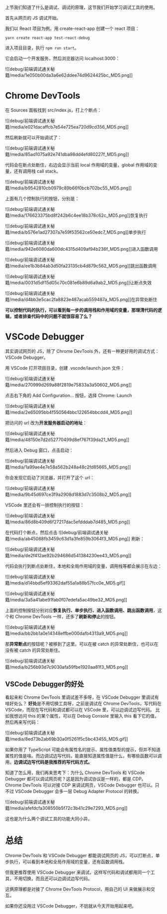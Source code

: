 上节我们知道了什么是调试、调试的原理，这节我们开始学习调试工具的使用。

首先从网页的 JS 调试开始。

我们以 React 项目为例，用 create-react-app 创建一个 react 项目：

```
yarn create react-app test-react-debug
```

进入项目目录，执行 `npm run start`。

它会启动一个开发服务，然后浏览器访问 localhost:3000：

![[debug/前端调试通关秘籍/media/1e050b00da3a6e62ddee74d9624425bc_MD5.png]]

# Chrome DevTools

在 Sources 面板找到 src/index.js，打上个断点：

![[debug/前端调试通关秘籍/media/e021dacaffcb7e54e725ea720d9cd356_MD5.png]]

然后刷新就可以开始调试了：

![[debug/前端调试通关秘籍/media/85ad1075a92e741dba98dd4efd80227f_MD5.png]]

代码会在断点处断住，右边会显示当前 local 作用域的变量，global 作用域的变量，还有调用栈 call stack。


![[debug/前端调试通关秘籍/media/b9542810cb0979c89b66f0bcb702bc55_MD5.png]]

上面有几个控制执行的按钮，分别是：

![[debug/前端调试通关秘籍/media/176623375bd8f242b6c4ee18b378c62c_MD5.png]]恢复执行

![[debug/前端调试通关秘籍/media/b576e1ad27307a7e59f53562ce50edc7_MD5.png]]单步执行

![[debug/前端调试通关秘籍/media/942e6080da600dc4315d409af94b236f_MD5.png]]进入函数调用

![[debug/前端调试通关秘籍/media/ee1b3b84ab3d50fa23135cb4d879c562_MD5.png]]跳出函数调用


![[debug/前端调试通关秘籍/media/0031d5df15d05c70c081e6b89d6a9ab2_MD5.png]]让断点失效

![[debug/前端调试通关秘籍/media/d4bb3e5cac2fa8823e487acab559487a_MD5.png]]在异常处断住

**可以控制代码的执行，可以看到每一步的调用栈和作用域的变量，那理清代码的逻辑，或者排查代码中的问题不就很容易了么？**

# VSCode Debugger

其实调试网页的 JS，除了 Chrome DevTools 外，还有一种更好用的调试方式： VSCode Debugger。

用 VSCode 打开项目目录，创建 .vscode/launch.json 文件：

![[debug/前端调试通关秘籍/media/270999d269a88f2819e75833a3a50602_MD5.png]]

点击右下角的 Add Configuration... 按钮，选择 Chrome: Launch

![[debug/前端调试通关秘籍/media/2e65095bb4f550564bbc122654bbcdd4_MD5.png]]

把访问的 url 改为**开发服务器启动的地址**：

![[debug/前端调试通关秘籍/media/48150e7d2d52770499d8ef767f39da21_MD5.png]]

然后进入 Debug 窗口，点击启动：

![[debug/前端调试通关秘籍/media/1a99ae4e7e58a562b248a48c2fd85665_MD5.png]]

你会发现它启动了浏览器，并打开了这个 url：

![[debug/前端调试通关秘籍/media/9b45d697ce3f9a2908d1883d7c3508b2_MD5.png]]

VSCode 里还会有一排控制执行的按钮：

![[debug/前端调试通关秘籍/media/86d8b409d6f27217dac5efdddab7d485_MD5.png]]

在代码打个断点，然后点击 ![[debug/前端调试通关秘籍/media/ab45088fb3459c63d1a3fe859b3064f3_MD5.png]]
 刷新：
 
![[debug/前端调试通关秘籍/media/de2f412ae92b294686d541384230ee43_MD5.png]]

代码会执行到断点处断住，本地和全局作用域的变量，调用栈等都会展示在左边：


![[debug/前端调试通关秘籍/media/d14bbd5ef93362daf55a1a88b57fcc0e_MD5.gif]]

![[debug/前端调试通关秘籍/media/3a5a41abe91fab0f07edefa5ac49be32_MD5.png]]

上面的控制按钮分别对应**恢复执行、单步执行、进入函数调用、跳出函数调用**，这个和 Chrome DevTools 一样，还多了**刷新和停止**的按钮。

![[debug/前端调试通关秘籍/media/bb2bb1a0e14348effbe000dafb4313a9_MD5.png]]



那**异常断点**的按钮呢？被移到了这里。可以在被 catch 的异常处断住，也可以在没有被 catch 的异常处断住。

![[debug/前端调试通关秘籍/media/b256b93d7c9030afa59fbe1920aa81f3_MD5.png]]


## VSCode Debugger的好处

看起来和 Chrome DevTools 里调试差不多呀，在 VSCode Debugger 里调试有啥好处么？
**好处**是不用切换工具呀，之前是调试在 Chrome DevTools，写代码在 VSCode，而现在写代码和调试都可以在 VSCode 里，可以边调试边写代码。
比如我想访问 this 的某个属性，可以在 Debug Console 里输入 this 看下它的值，然后再来写代码：

![[debug/前端调试通关秘籍/media/8ed73b2ab69b30a0f5261f5c5bc43455_MD5.gif]]

如果你用了 TypeScript 可能会有属性名的提示、属性值类型的提示，但并不知道属性的值是啥。而边调试边写代码，能直接知道属性值是什么，有哪些函数可以调用。**边调试边写代码是我推荐的写代码方式。**

知道了怎么用，我们再来思考下：为什么 Chrome DevTools 和 VSCode Debugger 都可以调试网页呢？这是因为调试协议是一样的，都是 CDP。Chrome DevTools 可以对接 CDP 来调试网页，VSCode Debugger 也可以。只不过 VSCode Debugger 会多一层 Debug Adapter Protocol 的转换。

![[debug/前端调试通关秘籍/media/afefdcfa308550b5f72c3b41c29e7293_MD5.png]]

这也是为什么两个调试工具的功能大同小异。

# 总结

Chrome DevTools 和 VSCode Debugger 都能调试网页的 JS，可以打断点，单步执行，可以看到本地和全局作用域的变量，还有函数调用栈。

但我更推荐使用 VSCode Debugger 来调试，这样写代码和调试都用同一个工具，不用切换，而且还可以边调试边写代码。

这俩原理都是对接了 Chrome DevTools Protocol，用自己的 UI 来做展示和交互。

如果你还没用过 VSCode Debugger，不妨就从今天开始用起来吧。
